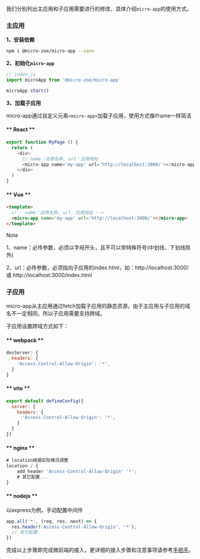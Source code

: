 我们分别列出主应用和子应用需要进行的修改，具体介绍`micro-app`的使用方式。

### 主应用

**1、安装依赖**
```bash
npm i @micro-zoe/micro-app --save
```

**2、初始化`micro-app`**
```js
// index.js
import microApp from '@micro-zoe/micro-app'

microApp.start()
```

**3、加载子应用**

micro-app通过自定义元素`<micro-app>`加载子应用，使用方式像iframe一样简洁

<!-- tabs:start -->
#### ** React **
```js
export function MyPage () {
  return (
    <div>
      // name：应用名称, url：应用地址
      <micro-app name='my-app' url='http://localhost:3000/'></micro-app>
    </div>
  )
}
```

#### ** Vue **
```html
<template>
  <!-- name：应用名称, url：应用地址 -->
  <micro-app name='my-app' url='http://localhost:3000/'></micro-app>
</template>
```
<!-- tabs:end -->

> [!NOTE]
> 1、name：必传参数，必须以字母开头，且不可以带特殊符号(中划线、下划线除外)
>
> 2、url：必传参数，必须指向子应用的index.html，如：http://localhost:3000/ 或 http://localhost:3000/index.html


### 子应用

micro-app从主应用通过fetch加载子应用的静态资源，由于主应用与子应用的域名不一定相同，所以子应用需要支持跨域。

子应用设置跨域方式如下：

<!-- tabs:start -->
#### ** webpack **
```js
devServer: {
  headers: {
    'Access-Control-Allow-Origin': '*',
  }
}
```

#### ** vite **
```js
export default defineConfig({
  server: {
    headers: {
      'Access-Control-Allow-Origin': '*',
    }
  }
})
```

#### ** nginx **
```js
# location根据实际情况调整
location / {
    add_header 'Access-Control-Allow-Origin' '*';
    # 其它配置...
}
```

#### ** nodejs **
以express为例，手动配置中间件
```js
app.all('*', (req, res, next) => {
  res.header('Access-Control-Allow-Origin', '*');
  // 其它配置
})
```
<!-- tabs:end -->


完成以上步骤即完成微前端的接入，更详细的接入步骤和注意事项请参考[手把手](/zh-cn/framework/introduce)。
